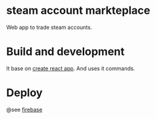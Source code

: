 # steam account markteplace

Web app to trade steam accounts.

# Build and development

It base on [create react app](https://github.com/facebook/create-react-app). And uses it commands.

# Deploy
@see [firebase](https://firebase.google.com/docs/hosting/deploying)
